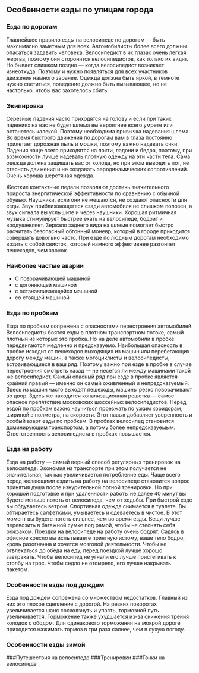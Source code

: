 ## Особенности езды по улицам города
### Езда по дорогам
Главнейшее правило езды на велосипеде по дорогам — быть максимално заметным для всех. Автомобилисты более всего должны опасаться задавить человека. Велосипедист в их глазах очень 
легкая жертва, поэтому они сторонятся велосипедистов, как только их видят. Но бывает слишком поздно — когда велосипедист возникает изнеоткуда. Поэтому и нужно появляться для всех 
участников движения намного заранее. Одежда должна быть яркой, в темноте нужно светиться, поведение должно быть вызывающее, но не настолько, чтобы вас захотелось сбить. 

### Экипировка
Серёзные падения часто приходятся на голову и если при таких падениях на вас не будет шлема вы вероятнее всего умрете или останетесь калекой. Поэтому необходима привычка надевания 
шлема. Во время быстрого движения по дорогам вам в глаза постоянно прилетает дорожная пыль и мошки, поэтому важно надевать очки. Падения чаще всего приходятся на локти, ладони и 
бедра, поэтому, при возможности лучше надевать плотную одежду на эти части тела. Сама одежда должна защищать вас от холода, но при этом выводить пот, не стеснять движения и не 
создавать аэродинамических сопротивлений. Очень хороша шерстяная одежда. 

Жесткие контактные педали позволяют достичь значительного прироста энергитической эффективности по сравнению с обычной обувью. Наушники, если они не мешаются, не создают 
опасности для езды. Звук приближающегеся сзади автомобиля не слишком полозен, а звук сигнала вы услышите и через наушники. Хорошая ритмичная музыка стимулирует быстрее ехать на 
велосипеде, бодрит и воодушевляет. Зеркало заднего вида на шлеме помогает быстро расчитать безопасный обгонный моневр, который в городе приходится совершать довольно часто. При 
езде по людным дорогам необходимо возить с собой свисток, который намного эффективнее разгоняет пешеходов, чем звонок. 

### Наиболее частые аварии
- С поворачивающей машиной
- с догоняющей машиной
- с останавливающейся машиной
- со стоящей машиной

### Езда по пробкам
Езда по пробкам сопрежена с опасностями перестроения автомобилей. Велосипедисты боятся езды в плотном транспортном потоке, самый плотный из которых это пробка. Но на деле 
автомобили в пробке передвигаются медленно и предсказуемо. Наибольшая опасность в пробке исходит от пешеходов выходящих из машин или перебегающих дорогу между машин, а также 
мотоциклисты и велосипедисты, встраивающиеся в ваш ряд. Поэтому важно при езде в пробке в случае перестроения смотреть назад — не несется ли между машинами такой же велосипедист. 
Самый опасный ряд при езде в пробке является крайний правый — именно он самый оживленный и непредсказуемый. Здесь из машин часто выходят пешеходы, машины резко поворачивают во 
двор. Здесь же находится конализационная решетка — самое опасное препятствие московских шоссейных велосипедистов. Перед ездой по пробкам важно научиться проезжать по узким 
коридорам, шириной в полметра, на скорости. Этот навык добавляет уверенность и особый азарт езды по пробкам. В пробках велосипед становится доминирующим транспортом, а потому 
более непредсказуемым. Ответственность велосипедиста в пробках повышается. 


### Езда на работу
Езда на работу — самый верный способ регулярных тренировок на велосипеде. Экономия на транспорте при этом получается не значительная, так как увеличивается потребление еды. Чаще 
всего перед желающими ездить на работу на велосипеде становится вопрос принятия душа после изнурительной потной тренировки. Но при хорошой подготовке и при удаленности работы не 
далее 40 минут вы будете меньше потеть от велосипеда, чем от ходьбы. При быстрой езде вы обдуваетесь ветром. Спортивная одежда снимается в туалете. Вы обтираетесь салфетками, 
умываетесь и одеваетесь в чистое. В этот момент вы будете потеть сильнее, чем во время езды. Вещи лучше перевозить в багажной сумке под рамой, чтобы не стеснять себя рюкзаком. 
Поездки на велосипеде на работу очень бодрят. Садясь в офисное кресло вы испытываете приятную истому, ваше тело бодро, кровь разогнанна и хочется мозговой деятельности. Чтобы не 
отвлекаться до обеда на еду, перед поездкой лучше хорошо завтракать. Чтобы велосипед не угнали его лучше пристегивать к столбу на трос. Чтобы седло не отсырело, его лучше 
накрывать пакетом. 

### Особенности езды под дождем
Езда под дождем сопрежена со множеством недостатков. Главный из них это плохое сцепление с дорогой. На резких поворотах увеличивается шанс сосколзнуть и упасть, тормозной путь 
увеличивается. Торможение также ухудшается из-за снижения трения колодок с ободом. Для одинакового торможения на мокрой дороге приходится нажимать тормоз в три раза салнее, чем в 
сухую погоду.

### Особенности езды зимой
###Путешествия на велосипеде
###Тренировки
###Гонки на велосипеде
